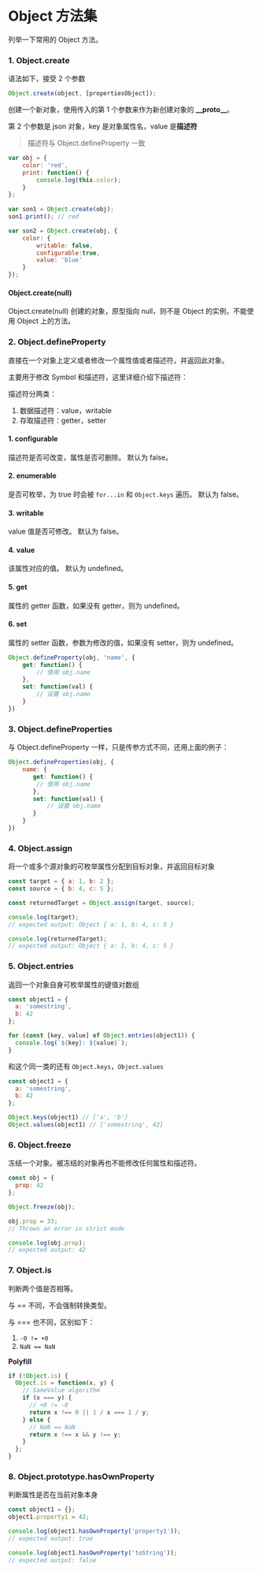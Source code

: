 # Object 方法集

列举一下常用的 Object 方法。

### 1. Object.create

语法如下，接受 2 个参数

```js
Object.create(object, [propertiesObject]);
```

创建一个新对象，使用传入的第 1 个参数来作为新创建对象的 **\_\_proto\_\_**。

第 2 个参数是 json 对象，key 是对象属性名，value 是**描述符**

> 描述符与 Object.defineProperty 一致

```js
var obj = {
    color: 'red',
    print: function() {
        console.log(this.color);
    }
};
​
var son1 = Object.create(obj);
son1.print(); // red

var son2 = Object.create(obj, {
    color: {
        writable: false,
        configurable:true,
        value: 'blue'
    }
});

```

#### Object.create(null)

Object.create(null) 创建的对象，原型指向 null，则不是 Object 的实例，不能使用 Object 上的方法。

### 2. Object.defineProperty

直接在一个对象上定义或者修改一个属性值或者描述符，并返回此对象。

主要用于修改 Symbol 和描述符，这里详细介绍下描述符：

描述符分两类：

1. 数据描述符：value，writable
2. 存取描述符：getter，setter

#### 1. configurable

描述符是否可改变，属性是否可删除。
默认为 false。

#### 2. enumerable

是否可枚举，为 true 时会被 `for...in` 和 `Object.keys` 遍历。
默认为 false。

#### 3. writable

value 值是否可修改。
默认为 false。

#### 4. value

该属性对应的值。
默认为 undefined。

#### 5. get

属性的 getter 函数，如果没有 getter，则为 undefined。

#### 6. set

属性的 setter 函数，参数为修改的值，如果没有 setter，则为 undefined。

```js
Object.defineProperty(obj, 'name', {
    get: function() {
        // 使用 obj.name
    },
    set: function(val) {
        // 设置 obj.name
    }
})
```

### 3. Object.defineProperties

与 Object.defineProperty 一样，只是传参方式不同，还用上面的例子：

```js
Object.defineProperties(obj, {
    name: {
       get: function() {
        // 使用 obj.name
       },
       set: function(val) {
           // 设置 obj.name
       }
    }
})
```
### 4. Object.assign

将一个或多个源对象的可枚举属性分配到目标对象，并返回目标对象

```js
const target = { a: 1, b: 2 };
const source = { b: 4, c: 5 };

const returnedTarget = Object.assign(target, source);

console.log(target);
// expected output: Object { a: 1, b: 4, c: 5 }

console.log(returnedTarget);
// expected output: Object { a: 1, b: 4, c: 5 }
```

### 5. Object.entries

返回一个对象自身可枚举属性的键值对数组

```js
const object1 = {
  a: 'somestring',
  b: 42
};

for (const [key, value] of Object.entries(object1)) {
  console.log(`${key}: ${value}`);
}
```

和这个同一类的还有 `Object.keys`，`Object.values`

```js
const object1 = {
  a: 'somestring',
  b: 42
};

Object.keys(object1) // ['a', 'b']
Object.values(object1) // ['somestring', 42]
```

### 6. Object.freeze

冻结一个对象。被冻结的对象再也不能修改任何属性和描述符。

```js
const obj = {
  prop: 42
};

Object.freeze(obj);

obj.prop = 33;
// Throws an error in strict mode

console.log(obj.prop);
// expected output: 42
```

### 7. Object.is

判断两个值是否相等。

与 == 不同，不会强制转换类型。

与 === 也不同，区别如下：

1. `-0 != +0`
2. `NaN == NaN`

**Polyfill**

```js
if (!Object.is) {
  Object.is = function(x, y) {
    // SameValue algorithm
    if (x === y) {
      // +0 != -0
      return x !== 0 || 1 / x === 1 / y;
    } else {
      // NaN == NaN
      return x !== x && y !== y;
    }
  };
}
```

### 8.  Object.prototype.hasOwnProperty

判断属性是否在当前对象本身

```js
const object1 = {};
object1.property1 = 42;

console.log(object1.hasOwnProperty('property1'));
// expected output: true

console.log(object1.hasOwnProperty('toString'));
// expected output: false
```
